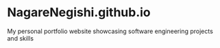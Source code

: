 # NagareNegishi.github.io
My personal portfolio website showcasing software engineering projects and skills
